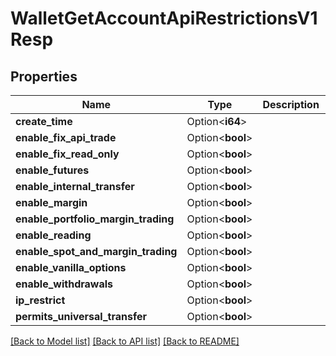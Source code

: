 # WalletGetAccountApiRestrictionsV1Resp

## Properties

Name | Type | Description | Notes
------------ | ------------- | ------------- | -------------
**create_time** | Option<**i64**> |  | [optional]
**enable_fix_api_trade** | Option<**bool**> |  | [optional]
**enable_fix_read_only** | Option<**bool**> |  | [optional]
**enable_futures** | Option<**bool**> |  | [optional]
**enable_internal_transfer** | Option<**bool**> |  | [optional]
**enable_margin** | Option<**bool**> |  | [optional]
**enable_portfolio_margin_trading** | Option<**bool**> |  | [optional]
**enable_reading** | Option<**bool**> |  | [optional]
**enable_spot_and_margin_trading** | Option<**bool**> |  | [optional]
**enable_vanilla_options** | Option<**bool**> |  | [optional]
**enable_withdrawals** | Option<**bool**> |  | [optional]
**ip_restrict** | Option<**bool**> |  | [optional]
**permits_universal_transfer** | Option<**bool**> |  | [optional]

[[Back to Model list]](../README.md#documentation-for-models) [[Back to API list]](../README.md#documentation-for-api-endpoints) [[Back to README]](../README.md)


